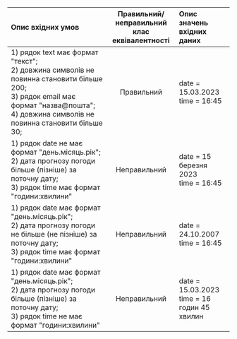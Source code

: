 |Опис вхідних умов|Правильний/неправильний <br> клас еквівалентності|Опис значень вхідних даних|
|:-|:-:|:-|
|1) рядок text має формат "текст"; <br> 2) довжина символів не повинна становити більше 200; <br> 3) рядок email має формат "назва@пошта"; 4) довжина символів не повинна становити більше 30; |Правильний|date = 15.03.2023 <br> time = 16:45|
|1) рядок date не має формат "день.місяць.рік"; <br> 2) дата прогнозу погоди більше (пізніше) за поточну дату; <br> 3) рядок time має формат "години:хвилини"|Неправильний|date = 15 березня 2023 <br> time = 16:45|
|1) рядок date має формат "день.місяць.рік"; <br> 2) дата прогнозу погоди не більше (не пізніше) за поточну дату; <br> 3) рядок time має формат "години:хвилини"|Неправильний|date = 24.10.2007 <br> time = 16:45|
|1) рядок date має формат "день.місяць.рік"; <br> 2) дата прогнозу погоди більше (пізніше) за поточну дату; <br> 3) рядок time не має формат "години:хвилини"|Неправильний|date = 15.03.2023 <br> time = 16 годин 45 хвилин|


